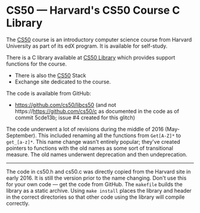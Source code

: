 # CS50 &mdash; Harvard's CS50 Course C Library

The
[CS50](https://www.edx.org/course/introduction-computer-science-harvardx-cs50x)
course is an introductory computer science course from Harvard
University as part of its edX program.
It is available for self-study.

There is a C library available at [CS50
Library](https://manual.cs50.net/library/) which provides support
functions for the course.

* There is also the [CS50](http://cs50.stackexchange.com/) Stack
* Exchange site dedicated to the course.

The code is available from GitHub:

* https://github.com/cs50/libcs50 (and not
  https://https://github.com/cs50/c as documented in the code as of
  commit 5cde13b; issue #4 created for this glitch)

The code underwent a lot of revisions during the middle of 2016
(May-September).
This included renaming all the functions from `Get[A-Z]*` to
`get_[a-z]*`.
This name change wasn't entirely popular; they've created pointers to
functions with the old names as some sort of transitional measure.
The old names underwent deprecation and then undeprecation.

<hr>

The code in cs50.h and cs50.c was directly copied from the Harvard site
in early 2016.
It is still the version prior to the name changing.
Don't use this for your own code &mdash; get the code from GitHub.
The `makefile` builds the library as a static archive.
Using `make install` places the library and header in the correct
directories so that other code using the library will compile correctly.
